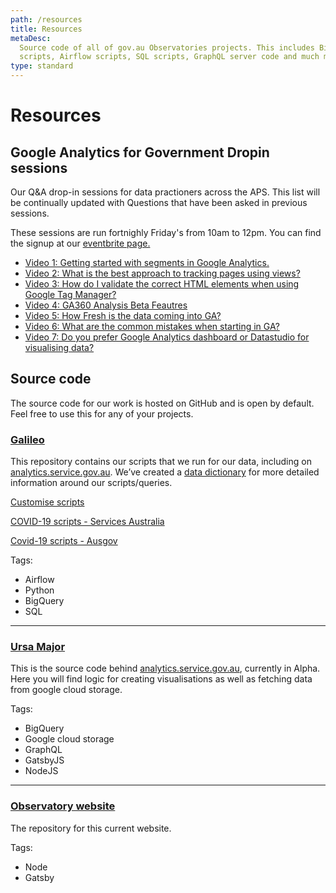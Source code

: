 ```yaml
---
path: /resources
title: Resources
metaDesc:
  Source code of all of gov.au Observatories projects. This includes BigQuery
  scripts, Airflow scripts, SQL scripts, GraphQL server code and much more.
type: standard
---
```


# Resources

## Google Analytics for Government Dropin sessions

Our Q&A drop-in sessions for data practioners across the APS. This list will be
continually updated with Questions that have been asked in previous sessions.

These sessions are run fortnighly Friday's from 10am to 12pm. You can find the
signup at our
[eventbrite page.](https://www.eventbrite.com.au/o/digital-transformation-agency-8025584572)

- [Video 1: Getting started with segments in Google Analytics.](https://youtu.be/NVXRBhb_IcY)
- [Video 2: What is the best approach to tracking pages using views?](https://youtu.be/UngFpyjCxs0)
- [Video 3: How do I validate the correct HTML elements when using Google Tag Manager?](https://youtu.be/j4FE_Il6zSY)
- [Video 4: GA360 Analysis Beta Feautres](https://youtu.be/oP4TU9by47M)
- [Video 5: How Fresh is the data coming into GA?](https://youtu.be/ux_C2RdiiY8)
- [Video 6: What are the common mistakes when starting in GA?](https://youtu.be/2h1FVxTPNnY)
- [Video 7: Do you prefer Google Analytics dashboard or Datastudio for visualising data?](https://youtu.be/I2P6aTcc8n8)

## Source code

The source code for our work is hosted on GitHub and is open by default. Feel
free to use this for any of your projects.

### [Galileo](https://github.com/govau/GAlileo)

This repository contains our scripts that we run for our data, including on
<a href="https://analytics.service.gov.au">analytics.service.gov.au</a>. We’ve
created a
[data dictionary](https://github.com/govau/GAlileo/wiki/gov.au-Observatory-Data-Dictionary)
for more detailed information around our scripts/queries.

[Customise scripts](https://github.com/govau/GAlileo/tree/master/dags/bq_scripts_doi)

[COVID-19 scripts - Services Australia](https://github.com/govau/GAlileo/tree/master/dags/bq_scripts_covid19_servicesaus)

[Covid-19 scripts - Ausgov](https://github.com/govau/GAlileo/tree/master/dags/bq_scripts_covid19_ausgov)

<p class="inline">Tags:</p>

<ul class="au-tag-list au-tag-list--inline">
  <li><span class="au-tag">Airflow</span></li>
  <li><span class="au-tag">Python</span></li>
  <li><span class="au-tag">BigQuery</span></li>
  <li><span class="au-tag">SQL</span></li>
</ul>
<hr class="divider"/>

<h3 class="mt-0"><a href="https://github.com/govau/ursa-major">Ursa Major</a></h2>

This is the source code behind
<a href="https://analytics.service.gov.au">analytics.service.gov.au</a>,
currently in Alpha. Here you will find logic for creating visualisations as well
as fetching data from google cloud storage.

<p class="inline">Tags:</p>

<ul class="au-tag-list au-tag-list--inline">
  <li><span class="au-tag">BigQuery</span></li>
  <li><span class="au-tag">Google cloud storage</span></li>
  <li><span class="au-tag">GraphQL</span></li>
  <li><span class="au-tag">GatsbyJS</span></li>
  <li><span class="au-tag">NodeJS</span></li>
</ul>

<hr class="divider" />

<h3 class="mt-0"><a href="https://github.com/govau/observatory-website">Observatory website</a></h2>

The repository for this current website.

<p class="inline">Tags:</p>

<ul class="au-tag-list au-tag-list--inline">
  <li><span class="au-tag">Node</span></li>
  <li><span class="au-tag">Gatsby</span></li>
</ul>
